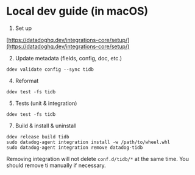 # Local dev guide (in macOS)

1. Set up

[https://datadoghq.dev/integrations-core/setup/](https://datadoghq.dev/integrations-core/setup/)

2. Update metadata (fields, config, doc, etc.)

```shell
ddev validate config --sync tidb
```

4. Reformat

```shell
ddev test -fs tidb
```

5. Tests (unit & integration)

```shell
ddev test -fs tidb
```

7. Build & install & uninstall 

```shell
ddev release build tidb
sudo datadog-agent integration install -w /path/to/wheel.whl
sudo datadog-agent integration remove datadog-tidb
```

Removing integration will not delete `conf.d/tidb/*` at the same time. You should remove ti manually if necessary.

